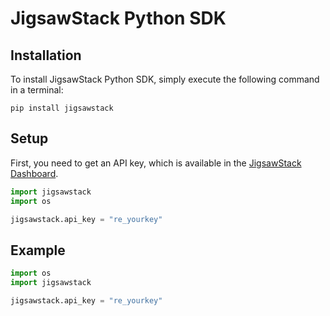 # JigsawStack Python SDK

## Installation

To install JigsawStack Python SDK, simply execute the following command in a terminal:

```
pip install jigsawstack
```

## Setup

First, you need to get an API key, which is available in the [JigsawStack Dashboard](https://jigsawstack.com).

```py
import jigsawstack
import os

jigsawstack.api_key = "re_yourkey"
```

## Example

```py
import os
import jigsawstack

jigsawstack.api_key = "re_yourkey"

```
